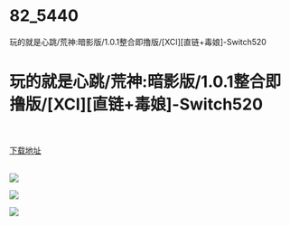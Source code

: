 # 82_5440
玩的就是心跳/荒神:暗影版/1.0.1整合即撸版/[XCI][直链+毒娘]-Switch520
# 玩的就是心跳/荒神:暗影版/1.0.1整合即撸版/[XCI][直链+毒娘]-Switch520
 <br/></br>
[下载地址](https://www.switch520.cc/article/5440 "下载地址")
<br/></br>

<p><span><strong><img src="http://img.rruu.net/image/5f31c9d798341"></strong></span></p>
<p><span><strong><img src="http://img.rruu.net/image/5f31c9f3c9f74"></strong></span></p>
<p><span><strong><img src="http://img.rruu.net/image/5f31c9f47d08f"></strong></span></p>
<p></p>
